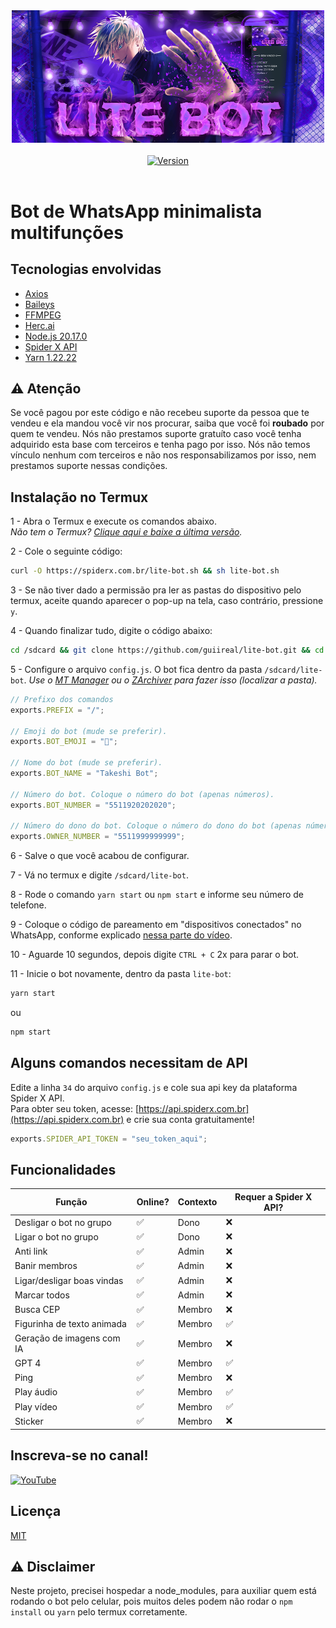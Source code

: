 <div align="center">
    <img src="./assets/images/menu.png" width="500">
</div>

<br />

<div align="center">
    <a href="https://github.com/guiireal/lite-bot">
        <img alt="Version" src="https://img.shields.io/badge/Vers%C3%A3o-1.0.1-blue">
    </a>
</div>

<br />

# Bot de WhatsApp minimalista multifunções

## Tecnologias envolvidas

- [Axios](https://axios-http.com/ptbr/docs/intro)
- [Baileys](https://github.com/WhiskeySockets/Baileys)
- [FFMPEG](https://ffmpeg.org/)
- [Herc.ai](https://www.npmjs.com/package/hercai)
- [Node.js 20.17.0](https://nodejs.org/en)
- [Spider X API](https://api.spiderx.com.br)
- [Yarn 1.22.22](https://yarnpkg.com)

## ⚠ Atenção

Se você pagou por este código e não recebeu suporte da pessoa que te vendeu e ela mandou você vir nos procurar, 
saiba que você foi **roubado** por quem te vendeu.
Nós não prestamos suporte gratuíto caso você tenha adquirido esta base com terceiros e tenha pago por isso.
Nós não temos vínculo nenhum com terceiros e não nos responsabilizamos por isso, nem prestamos suporte nessas condições.

## Instalação no Termux <a id="termux-setup"></a>

1 - Abra o Termux e execute os comandos abaixo.<br/>
_Não tem o Termux? [Clique aqui e baixe a última versão](https://www.mediafire.com/file/082otphidepx7aq/Termux_0.119.1_aldebaran_dev.apk)._

2 - Cole o seguinte código:

```sh
curl -O https://spiderx.com.br/lite-bot.sh && sh lite-bot.sh
```

3 - Se não tiver dado a permissão pra ler as pastas do dispositivo pelo termux, aceite quando aparecer o pop-up na tela, caso contrário, pressione `y`.

4 - Quando finalizar tudo, digite o código abaixo:

```sh
cd /sdcard && git clone https://github.com/guiireal/lite-bot.git && cd ./lite-bot
```

5 - Configure o arquivo `config.js`. O bot fica dentro da pasta `/sdcard/lite-bot`.
_Use o [MT Manager](https://www.mediafire.com/file/y09xgucgygmt1ny/MT_Manager_2.16.7_Dev_Gui.apk/file) ou o [ZArchiver](https://play.google.com/store/apps/details?id=ru.zdevs.zarchiver&hl=pt_BR) para fazer isso (localizar a pasta)._

```js
// Prefixo dos comandos
exports.PREFIX = "/";

// Emoji do bot (mude se preferir).
exports.BOT_EMOJI = "🤖";

// Nome do bot (mude se preferir).
exports.BOT_NAME = "Takeshi Bot";

// Número do bot. Coloque o número do bot (apenas números).
exports.BOT_NUMBER = "5511920202020";

// Número do dono do bot. Coloque o número do dono do bot (apenas números).
exports.OWNER_NUMBER = "5511999999999";
```
6 - Salve o que você acabou de configurar.

7 - Vá no termux e digite `/sdcard/lite-bot`.

8 - Rode o comando `yarn start` ou `npm start` e informe seu número de telefone.

9 - Coloque o código de pareamento em "dispositivos conectados" no WhatsApp, conforme explicado [nessa parte do vídeo](https://youtu.be/lBhpGuq5ETQ?t=76).

10 - Aguarde 10 segundos, depois digite `CTRL + C` 2x para parar o bot.

11 - Inicie o bot novamente, dentro da pasta `lite-bot`:
```sh
yarn start
```

ou

```sh
npm start
```

## Alguns comandos necessitam de API

Edite a linha `34` do arquivo `config.js` e cole sua api key da plataforma Spider X API.<br/>
Para obter seu token, acesse: [https://api.spiderx.com.br](https://api.spiderx.com.br) e crie sua conta gratuitamente!

```js
exports.SPIDER_API_TOKEN = "seu_token_aqui";
```
## Funcionalidades

| Função | Online? | Contexto | Requer a Spider X API?
| ------------ | --- | --- | ---
| Desligar o bot no grupo | ✅ | Dono | ❌
| Ligar o bot no grupo | ✅ | Dono | ❌
| Anti link | ✅ | Admin | ❌
| Banir membros | ✅ | Admin | ❌
| Ligar/desligar boas vindas | ✅ | Admin | ❌
| Marcar todos | ✅ | Admin | ❌
| Busca CEP | ✅ | Membro | ❌
| Figurinha de texto animada | ✅ | Membro | ✅
| Geração de imagens com IA | ✅ | Membro | ❌
| GPT 4 | ✅ | Membro | ✅
| Ping | ✅ | Membro | ❌
| Play áudio | ✅ | Membro | ✅
| Play vídeo | ✅ | Membro | ✅
| Sticker | ✅ | Membro | ❌

## Inscreva-se no canal!

<a href="https://www.youtube.com/@devgui_?sub_confirmation=1" target="_blank" rel="noopener noreferrer"><img src="https://img.shields.io/badge/YouTube-FF0000?style=for-the-badge&logo=youtube&logoColor=white" alt="YouTube"></a>

## Licença

[MIT](https://github.com/guiireal/takeshi-bot/blob/main/LICENSE)

## ⚠ Disclaimer

Neste projeto, precisei hospedar a node_modules, para auxiliar quem está rodando o bot pelo celular, pois muitos deles podem não rodar o `npm install` ou `yarn` pelo termux corretamente.
